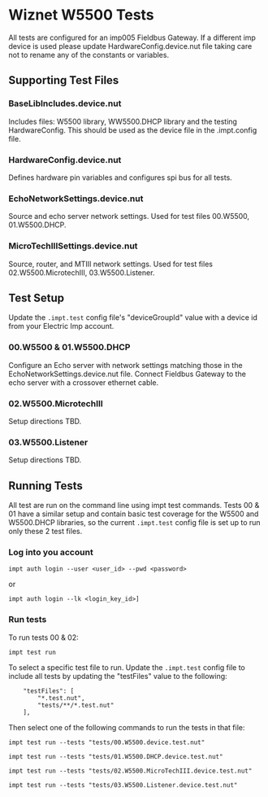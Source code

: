 # Wiznet W5500 Tests #

All tests are configured for an imp005 Fieldbus Gateway. If a different imp device is used please update HardwareConfig.device.nut file taking care not to rename any of the constants or variables.

## Supporting Test Files ##

### BaseLibIncludes.device.nut ###

Includes files: W5500 library, WW5500.DHCP library and the testing HardwareConfig. This should be used as the device file in the .impt.config file.

### HardwareConfig.device.nut ###

Defines hardware pin variables and configures spi bus for all tests. 

### EchoNetworkSettings.device.nut ###

Source and echo server network settings. Used for test files 00.W5500, 01.W5500.DHCP.

### MicroTechIIISettings.device.nut ###

Source, router, and MTIII network settings. Used for test files 02.W5500.MicrotechIII, 03.W5500.Listener.

## Test Setup ##

Update the `.impt.test` config file's "deviceGroupId" value with a device id from your Electric Imp account. 

### 00.W5500 & 01.W5500.DHCP ###

Configure an Echo server with network settings matching those in the EchoNetworkSettings.device.nut file. Connect Fieldbus Gateway to the echo server with a crossover ethernet cable. 

### 02.W5500.MicrotechIII ###

Setup directions TBD. 

### 03.W5500.Listener ###

Setup directions TBD. 

## Running Tests  ##

All test are run on the command line using impt test commands. Tests 00 & 01 have a similar setup and contain basic test coverage for the W5500 and W5500.DHCP libraries, so the current `.impt.test` config file is set up to run only these 2 test files.  

### Log into you account ###

```
impt auth login --user <user_id> --pwd <password>
```

or 

```
impt auth login --lk <login_key_id>] 
```

### Run tests ###

To run tests 00 & 02:

```
impt test run 
```

To select a specific test file to run. Update the `.impt.test` config file to include all tests by updating the "testFiles" value to the following:

```
    "testFiles": [
        "*.test.nut",
        "tests/**/*.test.nut"
    ],
```

Then select one of the following commands to run the tests in that file: 

```
impt test run --tests "tests/00.W5500.device.test.nut"
```

```
impt test run --tests "tests/01.W5500.DHCP.device.test.nut"
```

```
impt test run --tests "tests/02.W5500.MicroTechIII.device.test.nut"
```

```
impt test run --tests "tests/03.W5500.Listener.device.test.nut"
```
